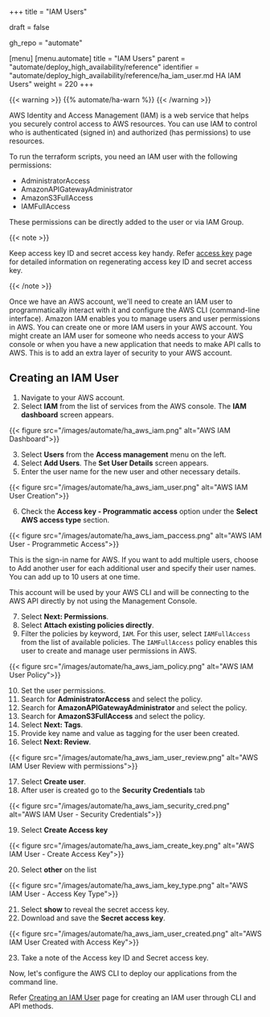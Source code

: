 +++
title = "IAM Users"

draft = false

gh_repo = "automate"

[menu]
  [menu.automate]
    title = "IAM Users"
    parent = "automate/deploy_high_availability/reference"
    identifier = "automate/deploy_high_availability/reference/ha_iam_user.md HA IAM Users"
    weight = 220
+++

{{< warning >}}
{{% automate/ha-warn %}}
{{< /warning >}}

AWS Identity and Access Management (IAM) is a web service that helps you securely control access to AWS resources. You can use IAM to control who is authenticated (signed in) and authorized (has permissions) to use resources.

To run the terraform scripts, you need an IAM user with the following permissions:

- AdministratorAccess
- AmazonAPIGatewayAdministrator
- AmazonS3FullAccess
- IAMFullAccess

These permissions can be directly added to the user or via IAM Group.

{{< note >}}

Keep access key ID and secret access key handy. Refer [access key](https://docs.aws.amazon.com/IAM/latest/UserGuide/id_credentials_access-keys.html) page for detailed information on regenerating access key ID and secret access key.

{{< /note >}}

Once we have an AWS account, we'll need to create an IAM user to programmatically interact with it and configure the AWS CLI (command-line interface). Amazon IAM enables you to manage users and user permissions in AWS. You can create one or more IAM users in your AWS account. You might create an IAM user for someone who needs access to your AWS console or when you have a new application that needs to make API calls to AWS. This is to add an extra layer of security to your AWS account.

## Creating an IAM User

1. Navigate to your AWS account.
2. Select **IAM** from the list of services from the AWS console. The **IAM dashboard** screen appears.

  {{< figure src="/images/automate/ha_aws_iam.png" alt="AWS IAM Dashboard">}}

3. Select **Users** from the **Access management** menu on the left.
4. Select **Add Users**. The **Set User Details** screen appears.
5. Enter the user name for the new user and other necessary details.

  {{< figure src="/images/automate/ha_aws_iam_user.png" alt="AWS IAM User Creation">}}

6. Check the **Access key - Programmatic access** option under the **Select AWS access type** section.

{{< figure src="/images/automate/ha_aws_iam_paccess.png" alt="AWS IAM User - Programmetic Access">}}

  This is the sign-in name for AWS. If you want to add multiple users, choose to Add another user for each additional user and specify their user names. You can add up to 10 users at one time.

  This account will be used by your AWS CLI and will be connecting to the AWS API directly by not using the Management Console.

7. Select **Next: Permissions**.
8. Select **Attach existing policies directly**.
9. Filter the policies by keyword, `IAM`. For this user, select `IAMFullAccess` from the list of available policies. The `IAMFullAccess` policy enables this user to create and manage user permissions in AWS.

{{< figure src="/images/automate/ha_aws_iam_policy.png" alt="AWS IAM User Policy">}}

10. Set the user permissions.
11. Search for **AdministratorAccess** and select the policy.
12. Search for **AmazonAPIGatewayAdministrator** and select the policy.
13. Search for **AmazonS3FullAccess** and select the policy.
14. Select **Next: Tags**.
15. Provide key name and value as tagging for the user been created.
16. Select **Next: Review**.

{{< figure src="/images/automate/ha_aws_iam_user_review.png" alt="AWS IAM User Review with permissions">}}

17. Select **Create user**.
18. After user is created go to the **Security Credentials** tab

{{< figure src="/images/automate/ha_aws_iam_security_cred.png" alt="AWS IAM User - Security Credentials">}}

19. Select **Create Access key**

{{< figure src="/images/automate/ha_aws_iam_create_key.png" alt="AWS IAM User - Create Access Key">}}

20. Select **other** on the list

{{< figure src="/images/automate/ha_aws_iam_key_type.png" alt="AWS IAM User - Access Key Type">}}

21. Select **show** to reveal the secret access key.
22. Download and save the **Secret access key**.

{{< figure src="/images/automate/ha_aws_iam_user_created.png" alt="AWS IAM User Created with Access Key">}}

23. Take a note of the Access key ID and Secret access key.

  Now, let's configure the AWS CLI to deploy our applications from the command line.

  Refer [Creating an IAM User](https://docs.aws.amazon.com/IAM/latest/UserGuide/id_users_create.html) page for creating an IAM user through CLI and API methods.
